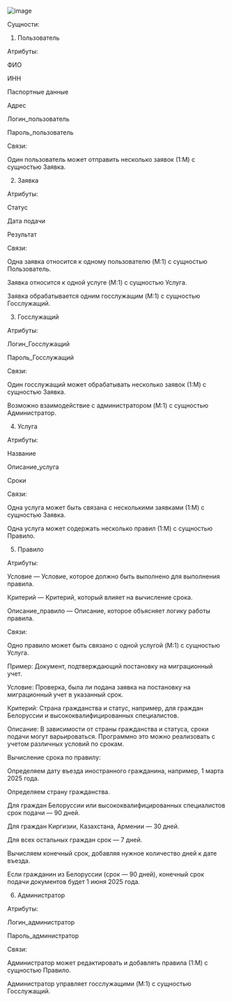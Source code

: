![image](https://github.com/user-attachments/assets/66849243-4652-436f-9218-9a2dbfa2dcd3)



Сущности:

1) Пользователь

Атрибуты:

ФИО

ИНН

Паспортные данные

Адрес

Логин_пользователь

Пароль_пользователь

Связи:

Один пользователь может отправить несколько заявок (1:M) с сущностью Заявка.


2) Заявка

Атрибуты:

Статус

Дата подачи

Результат

Связи:

Одна заявка относится к одному пользователю (M:1) с сущностью Пользователь.

Заявка относится к одной услуге (M:1) с сущностью Услуга.

Заявка обрабатывается одним госслужащим (M:1) с сущностью Госслужащий.


3) Госслужащий

Атрибуты:

Логин_Госслужащий

Пароль_Госслужащий

Связи:

Один госслужащий может обрабатывать несколько заявок (1:M) с сущностью Заявка.

Возможно взаимодействие с администратором (M:1) с сущностью Администратор.


4) Услуга

Атрибуты:

Название

Описание_услуга

Сроки

Связи:

Одна услуга может быть связана с несколькими заявками (1:M) с сущностью Заявка.

Одна услуга может содержать несколько правил (1:M) с сущностью Правило.


5) Правило

Атрибуты:

Условие — Условие, которое должно быть выполнено для выполнения правила.

Критерий — Критерий, который влияет на вычисление срока.

Описание_правило — Описание, которое объясняет логику работы правила.

Связи:

Одно правило может быть связано с одной услугой (M:1) с сущностью Услуга.

Пример: Документ, подтверждающий постановку на миграционный учет.

Условие: Проверка, была ли подана заявка на постановку на миграционный учет в указанный срок.

Критерий: Страна гражданства и статус, например, для граждан Белоруссии и высококвалифицированных специалистов.

Описание: В зависимости от страны гражданства и статуса, сроки подачи могут варьироваться. Программно это можно реализовать с учетом различных условий по срокам.

Вычисление срока по правилу:

Определяем дату въезда иностранного гражданина, например, 1 марта 2025 года.

Определяем страну гражданства.

Для граждан Белоруссии или высококвалифицированных специалистов срок подачи — 90 дней.

Для граждан Киргизии, Казахстана, Армении — 30 дней.

Для всех остальных граждан срок — 7 дней.

Вычисляем конечный срок, добавляя нужное количество дней к дате въезда.

Если гражданин из Белоруссии (срок — 90 дней), конечный срок подачи документов будет 1 июня 2025 года.


6) Администратор

Атрибуты:

Логин_администратор

Пароль_администратор

Связи:

Администратор может редактировать и добавлять правила (1:M) с сущностью Правило.

Администратор управляет госслужащими (M:1) с сущностью Госслужащий.




